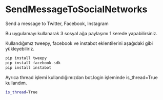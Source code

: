 # SendMessageToSocialNetworks
Send a message to Twitter, Facebook, Instagram

Bu uygulamayı kullanarak 3 sosyal ağa paylaşımı 1 kerede yapabilirsiniz. 

Kullandığımız tweepy, facebook ve instabot eklentilerini aşağıdaki gibi yükleyebiliriz.

```bash
pip install tweepy
pip install facebook-sdk
pip install instabot
```

Ayrıca thread işlemi kullandığımızdan bot.login işleminde is_thread=True kullandım.
```bash
is_thread=True
```



